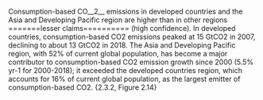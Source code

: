 Consumption-based CO__2__ emissions in developed countries and the Asia and Developing Pacific region are higher than in other regions 
=======lesser claims==========
(high confidence). In developed countries, consumption-based CO2 emissions peaked at 15 GtCO2 in 2007, declining to about 13 GtCO2 in 2018. The Asia and Developing Pacific region, with 52% of current global population, has become a major contributor to consumption-based CO2 emission growth since 2000 (5.5% yr-1 for 2000-2018); it exceeded the developed countries region, which accounts for 16% of current global population, as the largest emitter of consumption-based CO2. {2.3.2, Figure 2.14}